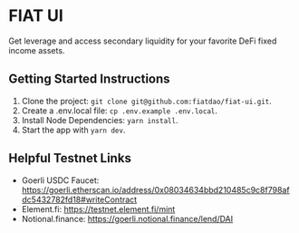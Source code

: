 # FIAT UI
Get leverage and access secondary liquidity for your favorite DeFi fixed income assets.

## Getting Started Instructions
1. Clone the project: `git clone git@github.com:fiatdao/fiat-ui.git`.
2. Create a .env.local file: `cp .env.example .env.local`.
3. Install Node Dependencies: `yarn install`.
4. Start the app with `yarn dev`.

## Helpful Testnet Links
- Goerli USDC Faucet: https://goerli.etherscan.io/address/0x08034634bbd210485c9c8f798afdc5432782fd18#writeContract
- Element.fi: https://testnet.element.fi/mint
- Notional.finance: https://goerli.notional.finance/lend/DAI

